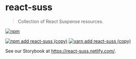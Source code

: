 # react-suss
> Collection of React Suspense resources.

[![npm](https://img.shields.io/npm/v/react-suss)](https://www.npmjs.com/package/react-suss)

[![npm add react-suss (copy)](https://copyhaste.com/i?t=npm%20add%20react-suss)](https://copyhaste.com/c?t=npm%20add%20react-suss "npm add react-suss (copy)")
[![yarn add react-suss (copy)](https://copyhaste.com/i?t=yarn%20add%20react-suss)](https://copyhaste.com/c?t=yarn%20add%20react-suss "yarn add react-suss (copy)")

See our Storybook at https://react-suss.netlify.com/.
